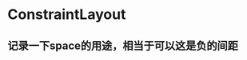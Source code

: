 # ConstraintLayout 

## [](https://developer.android.com/training/constraint-layout/)

## 记录一下space的用途，相当于可以这是负的间距